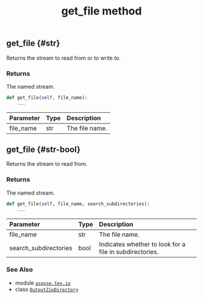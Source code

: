 ﻿---
title: get_file method
second_title: Aspose.TeX for Python via .NET API References
description: 
type: docs
weight: 30
url: /python-net/aspose.tex.io/outputzipdirectory/get_file/
is_root: false
---

## get_file {#str}

Returns the stream to read from or to write to.


### Returns 


The named stream.


```python
def get_file(self, file_name):
    ...
```


| Parameter | Type | Description |
| :- | :- | :- |
| file_name | str | The file name. |


## get_file {#str-bool}

Returns the stream to read from.


### Returns 


The named stream.


```python
def get_file(self, file_name, search_subdirectories):
    ...
```


| Parameter | Type | Description |
| :- | :- | :- |
| file_name | str | The file name. |
| search_subdirectories | bool | Indicates whether to look for a file in subdirectories. |



### See Also
* module [`aspose.tex.io`](../../)
* class [`OutputZipDirectory`](/tex/python-net/aspose.tex.io/outputzipdirectory)
